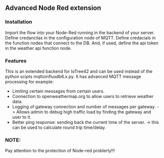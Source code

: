 ## Advanced Node Red extension
### Installation
Import the flow into your Node-Red running in the backend of your server.
Define credancilas in the configuration node of MQTT.
Define credacials in the function nodes that connect to the DB.
And, if used, define the api token in the weather api function node.

### Features
This is an extended backend for IoTree42 and can be used instead of the python scipts mqttoinfluxdb6.x.py.
It has advanced MQTT message processing for example:
- Limiting certain messages from certain users.
- Connection to openweathermap.org to allow users to retrieve weather data.
- Logging of gateway connection and number of messages per gateway.
	-> Allows admin to debug high traffic load by finding the gateway and user to it.
- Better ping response: sending back the current time of the server.
	-> this can be used to calculate round trip time/delay.

### NOTE:
Pay attention to the protection of Node-red problerly!!!

 